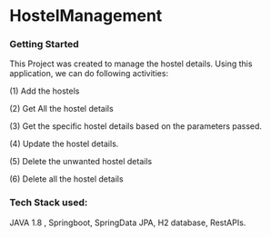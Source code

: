 # HostelManagement
### Getting Started
This Project was created to manage the hostel details. Using this application, we can do following activities:

(1)  Add the hostels

(2)  Get All the hostel details

(3)  Get the specific hostel details based on the parameters passed.

(4)  Update the hostel details.

(5)  Delete the unwanted hostel details

(6)  Delete all the hostel details

### Tech Stack used:
JAVA 1.8 , Springboot, SpringData JPA, H2 database, RestAPIs.
